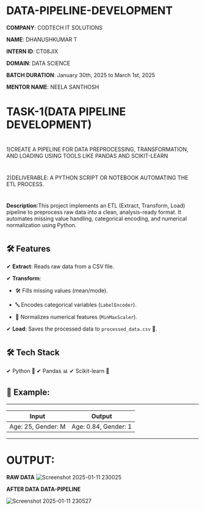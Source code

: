 # DATA-PIPELINE-DEVELOPMENT

**COMPANY**: CODTECH IT SOLUTIONS

**NAME**: DHANUSHKUMAR T

**INTERN ID**: CT08JIX

**DOMAIN**: DATA SCIENCE

**BATCH DURATION**: January 30th, 2025 to March 1st, 2025

**MENTOR NAME**: NEELA SANTHOSH

# TASK-1(DATA PIPELINE DEVELOPMENT)
#
  1)CREATE A PIPELINE FOR DATA PREPROCESSING, TRANSFORMATION, AND LOADING USING TOOLS LIKE PANDAS AND SCIKIT-LEARN
  #
  
  2)DELIVERABLE: A PYTHON SCRIPT OR NOTEBOOK AUTOMATING THE ETL PROCESS.
#
  **Description**:This project implements an ETL (Extract, Transform, Load) pipeline to preprocess raw data into a clean, analysis-ready format. It automates missing value handling, categorical encoding, and numerical normalization using Python.
  #
  ## 🛠 Features

✔ **Extract**: Reads raw data from a CSV file.

✔ **Transform**:  

   - 🛠 Fills missing values (mean/mode).
     
   - 🔤 Encodes categorical variables (`LabelEncoder`).
     
   - 📏 Normalizes numerical features (`MinMaxScaler`).
     
✔ **Load**: Saves the processed data to `processed_data.csv` 📁.

  #

  ## 🛠 Tech Stack
✔ Python 🐍
✔ Pandas 📊
✔ Scikit-learn 🤖
                
  ## 📌 Example:
  __________________________________________
  |       Input	      |              Output|
  |-------------------|--------------------|
  |Age: 25, Gender: M |Age: 0.84, Gender: 1|
  __________________________________________

  # OUTPUT:
**RAW DATA**
![Screenshot 2025-01-11 230025](https://github.com/user-attachments/assets/792b2e3e-3d66-4480-8bac-38abb953c397)

**AFTER DATA DATA-PIPELINE**

![Screenshot 2025-01-11 230527](https://github.com/user-attachments/assets/a0bed870-b2da-4f06-9001-8597268af511)

  
